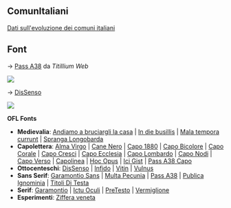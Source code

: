 ## ComunItaliani

[Dati sull'evoluzione dei comuni italiani](https://github.com/m-casanova/ci)

## Font

→ <a href="https://github.com/m-casanova/Pass-A38">Pass A38</a> da _Titillium Web_

![](https://m-casanova.github.io/Pass-A38/images/Pass_A38.jpg)

→ <a href="https://github.com/m-casanova/DisSenso">DisSenso</a>

![](https://m-casanova.github.io/DisSenso/images/dissenso.jpg)

__OFL Fonts__ 
* __Medievalia__: <a href="https://github.com/m-casanova/AndiamoABruciargliLaCasa">Andiamo a bruciargli la casa</a> |
<a href="https://github.com/m-casanova/In-die-busillis">In die busillis</a> |
<a href="https://github.com/m-casanova/MalaTemporaCurrunt">Mala tempora currunt</a> |
<a href="https://github.com/m-casanova/SprangaLongobarda">Spranga Longobarda</a>
* __Capolettera__: <a href="https://github.com/m-casanova/AlmaVirgo">Alma Virgo</a> |
<a href="https://github.com/m-casanova/CaneNero">Cane Nero</a> |
<a href="https://github.com/m-casanova/Capo1880">Capo 1880</a> |
<a href="https://github.com/m-casanova/CapoBicolore">Capo Bicolore</a> |
<a href="https://github.com/m-casanova/CapoCorale">Capo Corale</a> |
<a href="https://github.com/m-casanova/CapoCresci">Capo Cresci</a> |
<a href="https://github.com/m-casanova/CapoEcclesia">Capo Ecclesia</a> |
<a href="https://github.com/m-casanova/CapoLombardo">Capo Lombardo</a> |
<a href="https://github.com/m-casanova/CapoNodi">Capo Nodi</a> |
<a href="https://github.com/m-casanova/CapoVerso">Capo Verso</a> |
<a href="https://github.com/m-casanova/Capolinea">Capolinea</a> |
<a href="https://github.com/m-casanova/HocOpus">Hoc Opus</a> |
<a href="https://github.com/m-casanova/IciGist">Ici Gist</a> |
<a href="https://github.com/m-casanova/PassA38Capo">Pass A38 Capo</a>
* __Ottocenteschi__: <a href="https://github.com/m-casanova/DisSenso">DisSenso</a> |
<a href="https://github.com/m-casanova/Infido">Infido</a> |
<a href="https://github.com/m-casanova/Vitin">Vitin</a> |
<a href="https://github.com/m-casanova/Vulnus">Vulnus</a>
* __Sans Serif__: <a href="https://github.com/m-casanova/GaramontioSans">Garamontio Sans</a> |
<a href="https://github.com/m-casanova/MultaPecunia">Multa Pecunia</a> |
<a href="https://github.com/m-casanova/Pass-A38">Pass A38</a> |
<a href="https://github.com/m-casanova/PublicaIgnominia">Publica Ignominia</a> |
<a href="https://github.com/m-casanova/titoliDiTesta">Titoli Di Testa</a>
* __Serif__: <a href="https://github.com/m-casanova/Garamontio">Garamontio</a> |
<a href="https://github.com/m-casanova/IctuOculi">Ictu Oculi</a> |
<a href="https://github.com/m-casanova/PreTesto">PreTesto</a> |
<a href="https://github.com/m-casanova/Vermiglione">Vermiglione</a>
* __Esperimenti__: <a href="https://github.com/m-casanova/Ziffera-veneta">Ziffera veneta</a>
